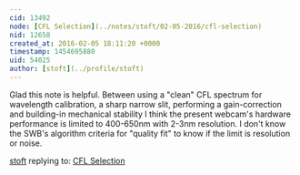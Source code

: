 ```yaml
---
cid: 13492
node: [CFL Selection](../notes/stoft/02-05-2016/cfl-selection)
nid: 12658
created_at: 2016-02-05 18:11:20 +0000
timestamp: 1454695880
uid: 54025
author: [stoft](../profile/stoft)
---
```


Glad this note is helpful. Between using a "clean" CFL spectrum for wavelength calibration, a sharp narrow slit, performing a gain-correction and building-in mechanical stability I think the present webcam's hardware performance is limited to 400-650nm with 2-3nm resolution. I don't know the SWB's algorithm criteria for "quality fit" to know if the limit is resolution or noise.

[stoft](../profile/stoft) replying to: [CFL Selection](../notes/stoft/02-05-2016/cfl-selection)

